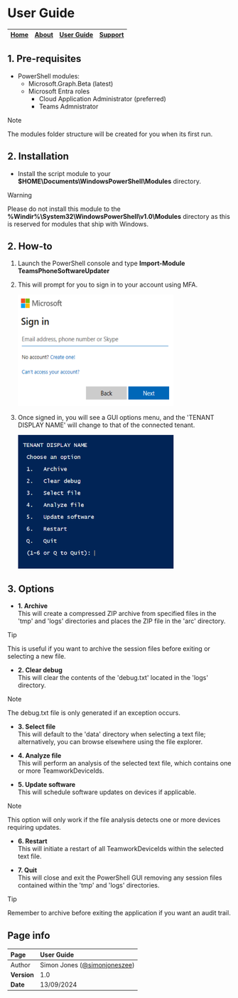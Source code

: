 # User Guide

| [Home](README.md) | [About](about.md) | [User Guide](user.md) | [Support](support.md) | 
| --- | --- | --- | --- |

## 1. Pre-requisites
* PowerShell modules:
  * Microsoft.Graph.Beta (latest)
  * Microsoft Entra roles
    - Cloud Application Administrator (preferred)
    - Teams Admnistrator
 > [!NOTE]
  >  The modules folder structure will be created for you when its first run.

## 2. Installation
* Install the script module to your **$HOME\Documents\WindowsPowerShell\Modules** directory.
> [!WARNING]
  >  Please do not install this module to the **%Windir%\System32\WindowsPowerShell\v1.0\Modules** directory as this is reserved for modules that ship with Windows.

## 2. How-to
1. Launch the PowerShell console and type **Import-Module TeamsPhoneSoftwareUpdater**
2. This will prompt for you to sign in to your account using MFA.<br/>

   <img src="https://github.com/SimonJonesZEE/MicrosoftTeamsPhone-SoftwareUpdater/blob/main/assets/sign-in.png" width="350" height="250"> 
   
3. Once signed in, you will see a GUI options menu, and the 'TENANT DISPLAY NAME' will change to that of the connected tenant.<br/>

   <img src="https://github.com/SimonJonesZEE/MicrosoftTeamsPhone-SoftwareUpdater/blob/main/assets/options-menu-gui.png" width="350" height="300"> 
   
## 3. Options

* **1. Archive** <br/> This will create a compressed ZIP archive from specified files in the 'tmp' and 'logs' directories and places the ZIP file in the 'arc' directory.
> [!TIP]
> This is useful if you want to archive the session files before exiting or selecting a new file.

* **2. Clear debug** <br/> This will clear the contents of the 'debug.txt' located in the 'logs' directory.
> [!NOTE]
> The debug.txt file is only generated if an exception occurs.
  
* **3. Select file** <br/> This will default to the 'data' directory when selecting a text file; alternatively, you can browse elsewhere using the file explorer.

* **4. Analyze file** <br/> This will perform an analysis of the selected text file, which contains one or more TeamworkDeviceIds.

* **5. Update software** <br/> This will schedule software updates on devices if applicable.
> [!NOTE]
> This option will only work if the file analysis detects one or more devices requiring updates.

* **6. Restart** <br/> This will initiate a restart of all TeamworkDeviceIds within the selected text file.

* **7. Quit** <br/> This will close and exit the PowerShell GUI removing any session files contained within the 'tmp' and 'logs' directories.
> [!TIP]
> Remember to archive before exiting the application if you want an audit trail.

## Page info

| Page | User Guide |
| :--- | :--- |
| Author | Simon Jones ([@simonjoneszee](https://github.com/simonjoneszee)) |
| **Version** | 1.0 |
| **Date** | 13/09/2024 |
